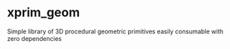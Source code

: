 # xprim_geom
Simple library of 3D procedural geometric primitives easily consumable with zero dependencies
